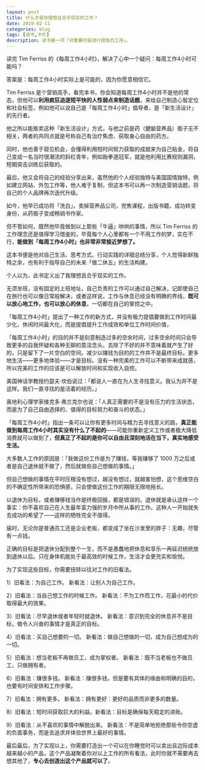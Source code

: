 ```yaml
---
layout: post
title: 什么才是你理想且合乎现实的工作？
date: 2019-02-11
categories: blog
tags: [读书,卡片]
description: 读书是一项「对重要内容进行提炼的工序」。
---
```



读完 Tim Ferriss 的《每周工作4小时》，解决了心中一个疑问：每周工作4小时可能吗？

答案是：每周工作4小时实际上是可能的，因为你愿意相信它。

Tim Ferriss 是个营销高手，看完本书，你会知道每周工作4小时并不是他的常态，但他可以**利用疯狂追逐短平快的人性弱点来制造话题**，来给自己制造心智定位和社会标签，例如他可以说自己是「每周工作4小时」倡导者，是「新生活设计」的先行者。

他之所以能贩卖这种「新生活设计」方式，与他之前是药（健脑营养品）贩子无不相关，两者的共同点就是号称自己有治疗焦虑、获取身心自由的药方。

同时，他也善于窥见机会，会懂得利用短时间努力获取的成就来为自己贴金，将自己变成一名当时很潮流的斜杠青年，例如跆拳道冠军，就是他利用比赛规则漏洞，短期突击训练后获取的。

最后，他又会将自己的经验分享出来，虽然他的个人经验独特与美国国情独特，例如建立网站、外包工作等，他人难于复制，但这本书可以再一次制造营销话题，将自己的个人品牌再次迭代升级。

如今，他早已成功将「洗白」，卖掉营养品公司，兜售课程，出版书籍，成功转变身份，从药贩子变成畅销书作家。

但不管如何，既然他毕竟做到以上那些「牛逼」哄哄的事情，所以 Tim Ferriss 的工作理念还是值得学习借鉴的，毕竟每个人心里都有一个不用工作的梦，实在不行，**能做到「每周工作4小时」也非常非常接近梦想了。**

这本书便是他对自己生活、思考方式、行动实践的详细总结分享，个人觉得新鲜独特之余，也有利于指导自己的未来「做二休五」的生活构建。

个人以为，此书定义出了我理想且合乎现实的工作。

无须坐班，没有固定的上班地址，自己负责的工作可以通过自己解决，记即使自己在旅行也可以像日常般解决，或者这样说，工作与休息已经没有明确的界线，**既可以放心地工作，也可以放心的休息**，一切都在自己的掌控之中。

「每周工作4小时」提出了一种工作的新方式，并没有极力提倡要做到工作时间最少化，休闲时间最大化，而是提倡提升工作成效和单位工作时间价值，

「每周工作4小时」的目的并不是刻意制造过多的空余时间，过多空余时间只会导致更多的自我怀疑和各种无聊的意淫念头。去除了不好的并不意味着就产生了好的，只是留下了一片空白的空间。减少以赚钱为目的的工作并不是最终目标。更多地生活——更多地体验——才是目标。没有一种完美的工作可以不断带来成就感，所以完美的工作的应该是可以解放时间和实现收入自控。

美国神话学教授约瑟夫·坎伯说过：「都说人一直在为人生寻找意义。我认为并不是这样。我们一直寻找的是活着的经历。」

奥地利心理学家维克多·弗兰克尔也说：「人真正需要的不是没有压力的生活状态，而是为了自己自由选择的、值得的目标努力和奋斗的状态。」

「每周工作4小时」指出一条可以让你有更多时间与精力去寻找意义的路，**真正能做到每周工作4小时其实没有什么了不起的**——可能你重新定义工作或者极大降低消费就可以做到了，**但真正了不起的是你可以自由且深刻地活在当下，真实地感受生活。**

大多数人工作的原因是：「我做这份工作是为了赚钱，等我赚够了 1000 万之后或者是自己退休就不做了，然后就做些自己想做的事情。」

但自己想做的事情在平时压根没有想过，越没有想过，就越害怕想，这个思维空白的不确定性所带来的恐惧感，只会使做这份工作的期限无限地拖长。
 
以退休为目标，或者赚够钱当作是终极回报，都是错误的。退休就是承认这样一个事实：你不喜欢自己在人生最年富力强的岁月中所从事的工作。这种人一开始就失去成功的希望了——这样的牺牲完全不值得。 

届时，无论你是普通员工还是企业老板，都变成了坐在沙发里的胖子：无趣，尽管有一点钱。

正确的目标是把退休分配到整个一生，而不是愚蠢地把休息和享乐一再延迟统统放到退休以后。只在身体机能处于最高效的时候工作，生活才会更充实和愉悦。

为了实现这些目标，你需要扭转以往对工作的旧看法。

1）旧看法：为自己工作。 新看法：让别人为自己工作。
 
2）旧看法：当自己想工作的时候工作。 新看法：不为工作而工作，花最小的代价取得最大的效果。 

3）旧看法：尽早退休或者年轻时就退休。 新看法：意识到完全的休息并不是目标，做令人兴奋的事情才是真正的目标。 

4）旧看法：买自己想要的一切。 新看法：做自己想做的一切，成为自己想成为的一切。

5）旧看法：想当老板不再做员工，成为掌权者。 新看法：既不当老板也不做员工，只做拥有者。

6）旧看法：赚很多钱。 新看法：赚很多钱，但是要有具体的缘由和明确的目的，也要有时间安排和工作步骤。
 
7）旧看法：拥有更多。 新看法：拥有更好：更好的品质而非更多的数量。

8）旧看法：短时间获取巨大的利益。新看法：目标是确保每天稳定的进账。

9）旧看法：从不喜欢的事情中解脱出来。 新看法：不是简单地拒绝那些令你空虚的负面事务，而是去追求并体验世界上最好的事情。


最后最后，为了实现以上，你需要打造出一个可以在你睡觉时可以卖出且边际成本越来越小的产品，这个产品凝聚着你对以上工作的所有看法，此时你就不需要再去想其他了，**专心去创造出这个产品就可以了**。
